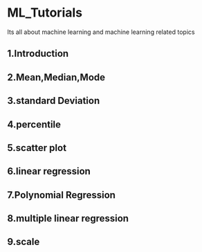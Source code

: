 # ML_Tutorials
Its all about machine learning and machine learning related topics
## 1.Introduction
## 2.Mean,Median,Mode
## 3.standard Deviation
## 4.percentile
## 5.scatter plot
## 6.linear regression
## 7.Polynomial Regression
## 8.multiple linear regression
## 9.scale



